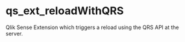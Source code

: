 # qs_ext_reloadWithQRS
Qlik Sense Extension which triggers a reload using the QRS API at the server. 
